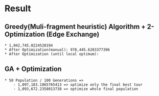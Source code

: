 # Result

## Greedy(Muli-fragment heuristic) Algorithm + 2-Optimization (Edge Exchange)
    * 1,042,745.0224520194
    * After Optimization(manual): 978,445.6203377396
    * After Optimization (until local optimum): 

## GA + Optimization
    * 50 Population / 100 Generations => 
        - 1,097,183.1865765413 => optimize only the final best tour
        - 1,093,672.2358013738 => optimize whole final population
